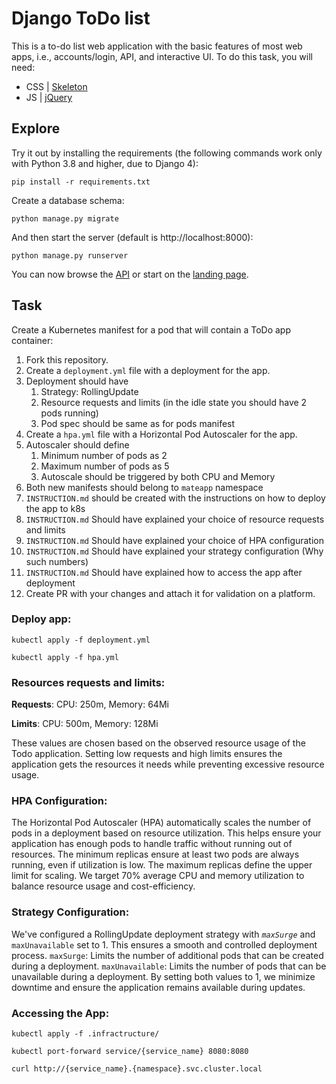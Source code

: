 # Django ToDo list

This is a to-do list web application with the basic features of most web apps, i.e., accounts/login, API, and interactive UI. To do this task, you will need:

- CSS | [Skeleton](http://getskeleton.com/)
- JS  | [jQuery](https://jquery.com/)

## Explore

Try it out by installing the requirements (the following commands work only with Python 3.8 and higher, due to Django 4):

```
pip install -r requirements.txt
```

Create a database schema:

```
python manage.py migrate
```

And then start the server (default is http://localhost:8000):

```
python manage.py runserver
```

You can now browse the [API](http://localhost:8000/api/) or start on the [landing page](http://localhost:8000/).

## Task

Create a Kubernetes manifest for a pod that will contain a ToDo app container:

1. Fork this repository.
1. Create a `deployment.yml` file with a deployment for the app.
1. Deployment should have
    1. Strategy: RollingUpdate
    1. Resource requests and limits (in the idle state you should have 2 pods running)
    1. Pod spec should be same as for pods manifest
1. Create a `hpa.yml` file with a Horizontal Pod Autoscaler for the app.
1. Autoscaler should define
    1. Minimum number of pods as 2
    2. Maximum number of pods as 5
    3. Autoscale should be triggered by both CPU and Memory
1. Both new manifests should belong to `mateapp` namespace
1. `INSTRUCTION.md` should be created with the instructions on how to deploy the app to k8s
1. `INSTRUCTION.md` Should have explained your choice of resource requests and limits
1. `INSTRUCTION.md` Should have explained your choice of HPA configuration
1. `INSTRUCTION.md` Should have explained your strategy configuration (Why such numbers)
1. `INSTRUCTION.md` Should have explained how to access the app after deployment
1. Create PR with your changes and attach it for validation on a platform.


### Deploy app:
```
kubectl apply -f deployment.yml
```
```
kubectl apply -f hpa.yml
```
### Resources requests and limits:
**Requests**: 
CPU: 250m, Memory: 64Mi

**Limits**:
CPU: 500m, Memory: 128Mi

These values are chosen based on the observed resource usage of the Todo application. Setting low requests and high limits ensures the application gets the resources it needs while preventing excessive resource usage.

### HPA Configuration:
The Horizontal Pod Autoscaler (HPA) automatically scales the number of pods in a deployment based on resource utilization. This helps ensure your application has enough pods to handle traffic without running out of resources. The minimum replicas ensure at least two pods are always running, even if utilization is low. The maximum replicas define the upper limit for scaling. We target 70% average CPU and memory utilization to balance resource usage and cost-efficiency.

### Strategy Configuration:
We've configured a RollingUpdate deployment strategy with _`maxSurge`_ and `maxUnavailable` set to 1. This ensures a smooth and controlled deployment process.
`maxSurge`: Limits the number of additional pods that can be created during a deployment.
`maxUnavailable`: Limits the number of pods that can be unavailable during a deployment.
By setting both values to 1, we minimize downtime and ensure the application remains available during updates.

### Accessing the App:
```
kubectl apply -f .infractructure/
```
```
kubectl port-forward service/{service_name} 8080:8080
```
```
curl http://{service_name}.{namespace}.svc.cluster.local
```